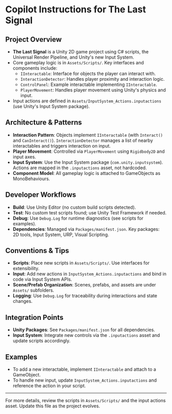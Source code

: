 # Copilot Instructions for The Last Signal

## Project Overview
- **The Last Signal** is a Unity 2D game project using C# scripts, the Universal Render Pipeline, and Unity's new Input System.
- Core gameplay logic is in `Assets/Scripts/`. Key interfaces and components include:
  - `IInteractable`: Interface for objects the player can interact with.
  - `InteractionDetector`: Handles player proximity and interaction logic.
  - `ControlPanel`: Example interactable implementing `IInteractable`.
  - `PlayerMovement`: Handles player movement using Unity's physics and input.
- Input actions are defined in `Assets/InputSystem_Actions.inputactions` (use Unity's Input System package).

## Architecture & Patterns
- **Interaction Pattern**: Objects implement `IInteractable` (with `Interact()` and `CanInteract()`). `InteractionDetector` manages a list of nearby interactables and triggers interaction on input.
- **Player Movement**: Controlled via `PlayerMovement` using `Rigidbody2D` and input axes.
- **Input System**: Use the Input System package (`com.unity.inputsystem`). Actions are mapped in the `.inputactions` asset, not hardcoded.
- **Component Model**: All gameplay logic is attached to GameObjects as MonoBehaviours.

## Developer Workflows
- **Build**: Use Unity Editor (no custom build scripts detected).
- **Test**: No custom test scripts found; use Unity Test Framework if needed.
- **Debug**: Use `Debug.Log` for runtime diagnostics (see scripts for examples).
- **Dependencies**: Managed via `Packages/manifest.json`. Key packages: 2D tools, Input System, URP, Visual Scripting.

## Conventions & Tips
- **Scripts**: Place new scripts in `Assets/Scripts/`. Use interfaces for extensibility.
- **Input**: Add new actions in `InputSystem_Actions.inputactions` and bind in code via Input System APIs.
- **Scene/Prefab Organization**: Scenes, prefabs, and assets are under `Assets/` subfolders.
- **Logging**: Use `Debug.Log` for traceability during interactions and state changes.

## Integration Points
- **Unity Packages**: See `Packages/manifest.json` for all dependencies.
- **Input System**: Integrate new controls via the `.inputactions` asset and update scripts accordingly.

## Examples
- To add a new interactable, implement `IInteractable` and attach to a GameObject.
- To handle new input, update `InputSystem_Actions.inputactions` and reference the action in your script.

---
For more details, review the scripts in `Assets/Scripts/` and the input actions asset. Update this file as the project evolves.